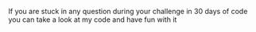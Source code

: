 If you are stuck in any question during your challenge in 30 days of code you can take a look at my code and have fun with it 
